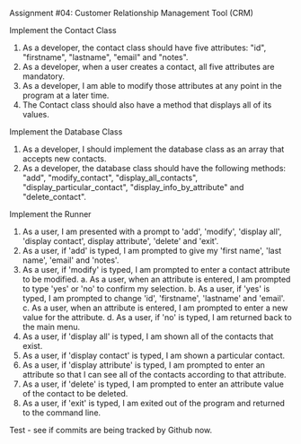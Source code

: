 Assignment #04: Customer Relationship Management Tool (CRM)

Implement the Contact Class
1. As a developer, the contact class should have five attributes: "id", "firstname",
"lastname", "email" and "notes".
2. As a developer, when a user creates a contact, all five attributes are mandatory.
3. As a developer, I am able to modify those attributes at any point in the program at a later
time.
4. The Contact class should also have a method that displays all of its values.


Implement the Database Class
1. As a developer, I should implement the database class as an array that accepts new
contacts.
2. As a developer, the database class should have the following methods: "add",
"modify_contact", "display_all_contacts", "display_particular_contact",
"display_info_by_attribute" and "delete_contact".


Implement the Runner
1. As a user, I am presented with a prompt to 'add', 'modify', 'display all', 'display contact',
display attribute', 'delete' and 'exit'.
2. As a user, if 'add' is typed, I am prompted to give my 'first name', 'last name', 'email' and
'notes'.
3. As a user, if 'modify' is typed, I am prompted to enter a contact attribute to be modified.
a. As a user, when an attribute is entered, I am prompted to type 'yes' or 'no' to
confirm my selection.
b. As a user, if 'yes' is typed, I am prompted to change 'id', 'firstname', 'lastname'
and 'email'.
c. As a user, when an attribute is entered, I am prompted to enter a new value for
the attribute.
d. As a user, if 'no' is typed, I am returned back to the main menu.
4. As a user, if 'display all' is typed, I am shown all of the contacts that exist.
5. As a user, if 'display contact' is typed, I am shown a particular contact.
6. As a user, if 'display attribute' is typed, I am prompted to enter an attribute so that I can
see all of the contacts according to that attribute.
7. As a user, if 'delete' is typed, I am prompted to enter an attribute value of the contact to
be deleted.
8. As a user, if 'exit' is typed, I am exited out of the program and returned to the command
line.

Test - see if commits are being tracked by Github now.